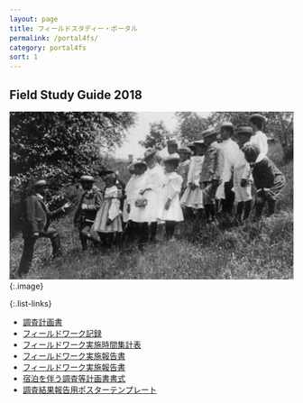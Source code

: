```yaml
---
layout: page
title: フィールドスタディー・ポータル
permalink: /portal4fs/
category: portal4fs
sort: 1
---
```


## Field Study Guide 2018

![field trip](/assets/images/v1/2018/07/Field-trip_-_school_children_outdoors_listening_to_man_wide.jpg "field trip"){:.image}

{:.list-links}
*   [調査計画書](https://github.com/gsc-aoyama/fieldstudy-guide4gsc/raw/master/FieldStudyGuide2018/FieldWorkPlanProposal2018.docx)
*   [フィールドワーク記録](https://github.com/gsc-aoyama/fieldstudy-guide4gsc/raw/master/FieldStudyGuide2018/FieldWorkLog2018.docx)
*   [フィールドワーク実施時間集計表](https://github.com/gsc-aoyama/fieldstudy-guide4gsc/raw/master/FieldStudyGuide2018/FieldWorkRecordSheet2018.xlsx)
*   [フィールドワーク実施報告書](https://github.com/gsc-aoyama/fieldstudy-guide4gsc/raw/master/FieldStudyGuide2018/FieldWorkReport2018.docx)
*   [フィールドワーク実施報告書](https://github.com/gsc-aoyama/fieldstudy-guide4gsc/raw/master/FieldStudyGuide2018/FieldWorkReport2018.docx)
*   [宿泊を伴う調査等計画書書式](https://github.com/gsc-aoyama/www4gsc/raw/gh-pages/assets/docs/2018/09/8%20%E5%AE%BF%E6%B3%8A%E3%82%92%E4%BC%B4%E3%81%86%E8%AA%BF%E6%9F%BB%E7%AD%89_%E8%A8%88%E7%94%BB%E6%9B%B8_%E6%9B%B8%E5%BC%8F.docx)
*   [調査結果報告用ポスターテンプレート](https://github.com/gsc-aoyama/templetes4fieldstudy/blob/master/v1.2/README.md)


